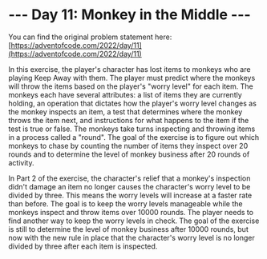 # --- Day 11: Monkey in the Middle ---

You can find the original problem statement here: [https://adventofcode.com/2022/day/11](https://adventofcode.com/2022/day/11)


In this exercise, the player's character has lost items to monkeys who are playing Keep Away with them. The player must predict where the monkeys will throw the items based on the player's "worry level" for each item. The monkeys each have several attributes: a list of items they are currently holding, an operation that dictates how the player's worry level changes as the monkey inspects an item, a test that determines where the monkey throws the item next, and instructions for what happens to the item if the test is true or false. The monkeys take turns inspecting and throwing items in a process called a "round". The goal of the exercise is to figure out which monkeys to chase by counting the number of items they inspect over 20 rounds and to determine the level of monkey business after 20 rounds of activity.


In Part 2 of the exercise, the character's relief that a monkey's inspection didn't damage an item no longer causes the character's worry level to be divided by three. This means the worry levels will increase at a faster rate than before. The goal is to keep the worry levels manageable while the monkeys inspect and throw items over 10000 rounds. The player needs to find another way to keep the worry levels in check. The goal of the exercise is still to determine the level of monkey business after 10000 rounds, but now with the new rule in place that the character's worry level is no longer divided by three after each item is inspected.